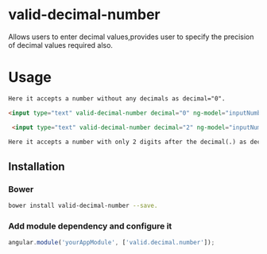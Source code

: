 # valid-decimal-number
Allows users to enter decimal values,provides user to specify the precision of decimal values required also.

# Usage

```html
Here it accepts a number without any decimals as decimal="0".

<input type="text" valid-decimal-number decimal="0" ng-model="inputNumberNoDecimal"/>

 <input type="text" valid-decimal-number decimal="2" ng-model="inputNumberTwoDecimal"/>

Here it accepts a number with only 2 digits after the decimal(.) as decimal="2".

``` 
    
## Installation
### Bower

````bash
bower install valid-decimal-number --save.

````

### Add module dependency and configure it

````js
angular.module('yourAppModule', ['valid.decimal.number']);

````
